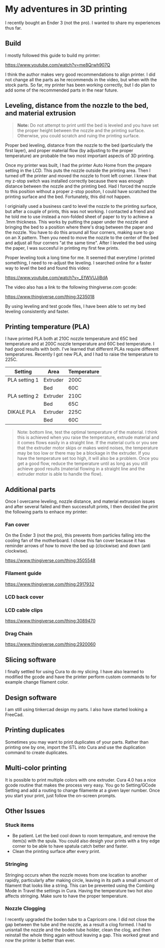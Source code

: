 # My adventures in 3D printing

I recently bought an Ender 3 (not the pro). I wanted to share my experiences thus far.

## Build

I mostly followed this guide to build my printer:

https://www.youtube.com/watch?v=me8Qrwh907Q

I think the author makes very good recommendations to align printer. I did not change all the parts as he recommends in the video, but when with the stock parts. So far, my printer has been working correctly, but I do plan to add some of the recommended parts in the near future.

## Leveling, distance from the nozzle to the bed, and material extrusion

> **Note:** Do not attempt to print until the bed is leveled and you have set the proper height between the nozzle and the printing surface. Otherwise, you could scratch and ruing the printing surface.

Proper bed leveling, distance from the nozzle to the bed (particularly the first layer), and proper material flow (by adjusting to the proper temperature) are probable the two most important aspects of 3D printing. 

Once my printer was built, I had the printer Auto Home from the prepare setting in the LCD. This puts the nozzle outside the printing area. Then I turned off the printer and moved the nozzle to front left corner. I knew that my z-stop switch was installed correctly because there was enough distance between the nozzle and the printing bed. Had I forced the nozzle to this position without a proper z-stop positon, I could have scratched the printing surface and the bed. Fortunately, this did not happen.

I originially used a business card to level the nozzle to the printing surface, but after a couple of prints, this was not working. I contacted a friend and he told me to use instead a non-folded sheet of paper to try to achieve a .1mm thickness. This works by putting the paper under the nozzle and bringing the bed to a position where there's drag between the paper and the nozzle. You have to do this around all four corners, making sure to go on an X pattern. Then you need to move the nozzle to the center of the bed and adjust all four corners "at the same time". After I leveled the bed using the paper, I was succesful in printing my first few prints. 

Proper leveling took a long time for me. It seemed that everytime I printed something, I need to re-adjust the leveling. I searched online for a faster way to level the bed and found this video:

https://www.youtube.com/watch?v=_EfWVUJjBdA

The video also has a link to the following thingiverse.com gcode:

https://www.thingiverse.com/thing:3235018

By using leveling and test gcode files, I have been able to set my bed leveling consistently and faster.

## Printing temperature (PLA)

I have printed PLA both at 210C nozzle temperature and 65C bed temperature and at 200C nozzle temperature and 60C bed temperature. I had good results with both. I've learned that different PLAs require different temperatures. Recently I got new PLA, and I had to raise the temperature to 225C. 

| Setting | Area | Temperature |
| --- | --- | --- |
| PLA setting 1 | Extruder | 200C
|     | Bed | 60C
| PLA setting 2 | Extruder | 210C
|     | Bed | 65C
| DIKALE PLA | Extruder | 225C
|     | Bed | 60C

> Note: bottom line, test the optimal temperature of the material. I think this is achieved when you raise the temperature, extrude material and it comes flows easily in a straight line. If the material curls or you see that the extruder motor skips or makes weird noises, the temperature may be too low or there may be a blockage in the extruder. If you have the temperature set too high, it will also be a problem. Once you get a good flow, reduce the temperature until as long as you still achieve good results (material flowing in a straight line and the extruder motor is able to handle the flow).

## Additional parts

Once I overcame leveling, nozzle distance, and material extrussion issues and after several failed and then successfult prints, I then decided the print the following parts to enhace my printer:

### Fan cover

On the Ender 3 (not the pro), this prevents from particles falling into the cooling fan of the motherboard. I chose this fan cover because it has reminder arrows of how to move the bed up (clockwise) and down (anti clockwise).

https://www.thingiverse.com/thing:3505548

### Filament guide

https://www.thingiverse.com/thing:2917932

### LCD back cover


### LCD cable clips

https://www.thingiverse.com/thing:3089470

### Drag Chain

https://www.thingiverse.com/thing:2920060

## Slicing software

I finally settled for using Cura to do my slicing. I have also learned to modified the gcode and have the printer perform custom commands to for example change filament color.

## Design software

I am still using tinkercad design my parts. I also have started looking a FreeCad.

## Printing duplicates

Sometimes you may want to print duplicates of your parts. Rather than printing one by one, import the STL into Cura and use the duplication command to create duplicates.

## Multi-color printing

It is possible to print multiple colors with one extruder. Cura 4.0 has a nice gcode routine that makes the process very easy. You go to Setting/GCode Setting and add a routing to change filamente at a given layer number. Once you start your print, just follow the on-screen prompts.

## Other Issues

### Stuck items

- Be patient. Let the bed cool down to room termpature, and remove the item(s) with the spula. You could also desigh your prints with a tiny edge corner to be able to have spatula catch better and faster.
- Clean the printing surface after every print.

### Stringing

Stringing occurs when the nozzle moves from one location to another rapidly, particularly after making circle, leaving in its path a small amount of filament that looks like a string. This can be prevented using the Combing Mode in Travel the settings in Cura. Having the temperature two hot also affects stringing. Make sure to have the proper temperature.

### Nozzle Clogging

I recently upgraded the boden tube to  a Capricorn one. I did not close the gap between the tube and the nozzle, as a result a clog formed. I had to unisntall the nozzle and the boden tube holder, clean the clog, and then reinstall the whole thing again without leaving a gap. This worked great and now the printer is better than ever.
